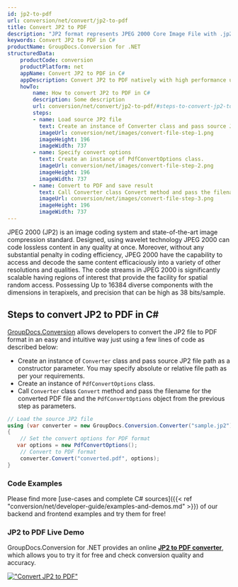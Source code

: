 ```yaml
---
id: jp2-to-pdf
url: conversion/net/convert/jp2-to-pdf
title: Convert JP2 to PDF
description: "JP2 format represents JPEG 2000 Core Image File with .jp2 extension. Learn how to convert JP2 to PDF file programmatically in C# language using GroupDocs.Conversion for .NET library."
keywords: Convert JP2 to PDF in C#
productName: GroupDocs.Conversion for .NET
structuredData:
    productCode: conversion
    productPlatform: net
    appName: Convert JP2 to PDF in C#
    appDescription: Convert JP2 to PDF natively with high performance using C# language and server side GroupDocs.Conversion for .NET APIs, without the use of any software like Microsoft or Open Office.
    howTo:
        name: How to convert JP2 to PDF in C# 
        description: Some description
        url: conversion/net/convert/jp2-to-pdf/#steps-to-convert-jp2-to-pdf-in-c
        steps:
        - name: Load source JP2 file 
          text: Create an instance of Converter class and pass source JP2 file path as a constructor parameter. You may specify absolute or relative file path as per your requirements. 
          imageUrl: conversion/net/images/convert-file-step-1.png
          imageHeight: 196
          imageWidth: 737
        - name: Specify convert options 
          text: Create an instance of PdfConvertOptions class.
          imageUrl: conversion/net/images/convert-file-step-2.png
          imageHeight: 196
          imageWidth: 737
        - name: Convert to PDF and save result 
          text: Call Converter class Convert method and pass the filename for the converted HTML file and the PdfConvertOptions object from the previous step as parameters.
          imageUrl: conversion/net/images/convert-file-step-3.png
          imageHeight: 196
          imageWidth: 737
---
```


JPEG 2000 (JP2) is an image coding system and state-of-the-art image compression standard. Designed, using wavelet technology JPEG 2000 can code lossless content in any quality at once. Moreover, without any substantial penalty in coding efficiency, JPEG 2000  have the capability to access and decode the same content efficaciously into a variety of other resolutions and qualities. The code streams in JPEG 2000 is significantly scalable having regions of interest that provide the facility for spatial random access. Possessing Up to 16384 diverse components with the dimensions in terapixels, and precision that can be high as 38 bits/sample.

## Steps to convert JP2 to PDF in C#

[GroupDocs.Conversion](https://products.groupdocs.com/conversion/net) allows developers to convert the JP2 file to PDF format in an easy and intuitive way just using a few lines of code as described below:

* Create an instance of `Converter` class and pass source JP2 file path as a constructor parameter. You may specify absolute or relative file path as per your requirements. 
* Create an instance of `PdfConvertOptions` class.
* Call `Converter` class `Convert` method and pass the filename for the converted PDF file and the `PdfConvertOptions` object from the previous step as parameters.

```csharp
// Load the source JP2 file
using (var converter = new GroupDocs.Conversion.Converter("sample.jp2"))
{
    // Set the convert options for PDF format
   var options = new PdfConvertOptions();
    // Convert to PDF format
    converter.Convert("converted.pdf", options);
}
```

### Code Examples

Please find more [use-cases and complete C# sources]({{< ref "conversion/net/developer-guide/examples-and-demos.md" >}}) of our backend and frontend examples and try them for free!

### JP2 to PDF Live Demo

GroupDocs.Conversion for .NET provides an online [**JP2 to PDF converter**](https://products.groupdocs.app/conversion/jp2-to-pdf), which allows you to try it for free and check conversion quality and accuracy.

[!["Convert JP2 to PDF"](conversion/net/images/convert-to-pdf/convert-jp2-to-pdf.png)](https://products.groupdocs.app/conversion/jp2-to-pdf)